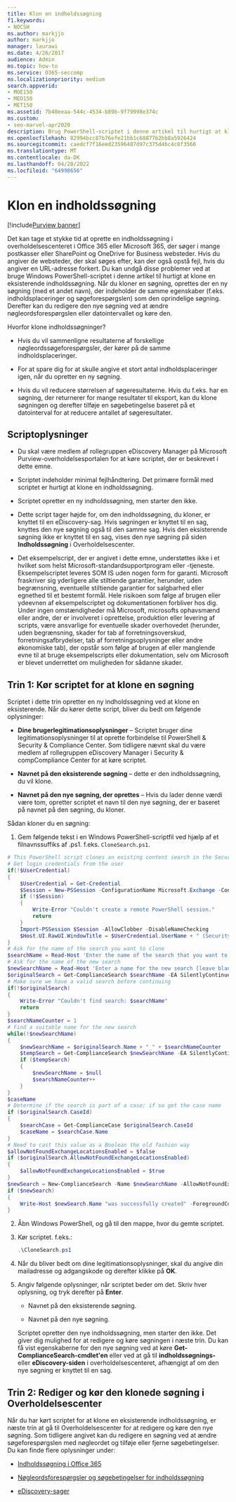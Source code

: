 ```yaml
---
title: Klon en indholdssøgning
f1.keywords:
- NOCSH
ms.author: markjjo
author: markjjo
manager: laurawi
ms.date: 4/26/2017
audience: Admin
ms.topic: how-to
ms.service: O365-seccomp
ms.localizationpriority: medium
search.appverid:
- MOE150
- MED150
- MET150
ms.assetid: 7b40eeaa-544c-4534-b89b-9f79998e374c
ms.custom:
- seo-marvel-apr2020
description: Brug PowerShell-scriptet i denne artikel til hurtigt at klone en eksisterende indholdssøgning i overholdelsescenteret i Office 365 eller Microsoft 365.
ms.openlocfilehash: 82994bcc87b76efe21bb1c68877b2bb8a5926424
ms.sourcegitcommit: caedcf7f16eed23596487d97c375d4bc4c8f3566
ms.translationtype: MT
ms.contentlocale: da-DK
ms.lasthandoff: 04/20/2022
ms.locfileid: "64998656"
---
```

# <a name="clone-a-content-search"></a>Klon en indholdssøgning

[!include[Purview banner](../includes/purview-rebrand-banner.md)]

Det kan tage et stykke tid at oprette en indholdssøgning i overholdelsescenteret i Office 365 eller Microsoft 365, der søger i mange postkasser eller SharePoint og OneDrive for Business websteder. Hvis du angiver de websteder, der skal søges efter, kan der også opstå fejl, hvis du angiver en URL-adresse forkert. Du kan undgå disse problemer ved at bruge Windows PowerShell-scriptet i denne artikel til hurtigt at klone en eksisterende indholdssøgning. Når du kloner en søgning, oprettes der en ny søgning (med et andet navn), der indeholder de samme egenskaber (f.eks. indholdsplaceringer og søgeforespørgslen) som den oprindelige søgning. Derefter kan du redigere den nye søgning ved at ændre nøgleordsforespørgslen eller datointervallet og køre den.
  
Hvorfor klone indholdssøgninger?
  
- Hvis du vil sammenligne resultaterne af forskellige nøgleordssøgeforespørgsler, der kører på de samme indholdsplaceringer.
    
- For at spare dig for at skulle angive et stort antal indholdsplaceringer igen, når du opretter en ny søgning.
    
- Hvis du vil reducere størrelsen af søgeresultaterne. Hvis du f.eks. har en søgning, der returnerer for mange resultater til eksport, kan du klone søgningen og derefter tilføje en søgebetingelse baseret på et datointerval for at reducere antallet af søgeresultater.
  
## <a name="script-information"></a>Scriptoplysninger

- Du skal være medlem af rollegruppen eDiscovery Manager på Microsoft Purview-overholdelsesportalen for at køre scriptet, der er beskrevet i dette emne.
    
- Scriptet indeholder minimal fejlhåndtering. Det primære formål med scriptet er hurtigt at klone en indholdssøgning.
    
- Scriptet opretter en ny indholdssøgning, men starter den ikke.
    
- Dette script tager højde for, om den indholdssøgning, du kloner, er knyttet til en eDiscovery-sag. Hvis søgningen er knyttet til en sag, knyttes den nye søgning også til den samme sag. Hvis den eksisterende søgning ikke er knyttet til en sag, vises den nye søgning på siden **Indholdssøgning** i Overholdelsescenter. 
    
- Det eksempelscript, der er angivet i dette emne, understøttes ikke i et hvilket som helst Microsoft-standardsupportprogram eller -tjeneste. Eksempelscriptet leveres SOM IS uden nogen form for garanti. Microsoft fraskriver sig yderligere alle stiltiende garantier, herunder, uden begrænsning, eventuelle stiltiende garantier for salgbarhed eller egnethed til et bestemt formål. Hele risikoen som følge af brugen eller ydeevnen af eksempelscriptet og dokumentationen forbliver hos dig. Under ingen omstændigheder må Microsoft, microsofts ophavsmænd eller andre, der er involveret i oprettelse, produktion eller levering af scripts, være ansvarlige for eventuelle skader overhovedet (herunder, uden begrænsning, skader for tab af forretningsoverskud, forretningsafbrydelser, tab af forretningsoplysninger eller andre økonomiske tab), der opstår som følge af brugen af eller manglende evne til at bruge eksempelscripts eller dokumentation,  selv om Microsoft er blevet underrettet om muligheden for sådanne skader.
  
## <a name="step-1-run-the-script-to-clone-a-search"></a>Trin 1: Kør scriptet for at klone en søgning

Scriptet i dette trin opretter en ny indholdssøgning ved at klone en eksisterende. Når du kører dette script, bliver du bedt om følgende oplysninger:
  
- **Dine brugerlegitimationsoplysninger** – Scriptet bruger dine legitimationsoplysninger til at oprette forbindelse til PowerShell & Security & Compliance Center. Som tidligere nævnt skal du være medlem af rollegruppen eDiscovery Manager i Security & compCompliance Center for at køre scriptet. 
    
- **Navnet på den eksisterende søgning** – dette er den indholdssøgning, du vil klone. 
    
- **Navnet på den nye søgning, der oprettes** – Hvis du lader denne værdi være tom, opretter scriptet et navn til den nye søgning, der er baseret på navnet på den søgning, du kloner. 
    
Sådan kloner du en søgning:
  
1. Gem følgende tekst i en Windows PowerShell-scriptfil ved hjælp af et filnavnssuffiks af .ps1. f.eks. `CloneSearch.ps1`.
    
  ```powershell
  # This PowerShell script clones an existing content search in the Security &amp; Compliance Center.
  # Get login credentials from the user
  if(!$UserCredential)
  {
      $UserCredential = Get-Credential
      $Session = New-PSSession -ConfigurationName Microsoft.Exchange -ConnectionUri https://ps.compliance.protection.outlook.com/powershell-liveid -Credential $UserCredential -Authentication Basic -AllowRedirection
      if (!$Session)
      {
          Write-Error "Couldn't create a remote PowerShell session."
          return
      }
      Import-PSSession $Session -AllowClobber -DisableNameChecking
      $Host.UI.RawUI.WindowTitle = $UserCredential.UserName + " (Security & Compliance Center)"
  }
  # Ask for the name of the search you want to clone
  $searchName = Read-Host 'Enter the name of the search that you want to clone'
  # Ask for the name of the new search
  $newSearchName = Read-Host 'Enter a name for the new search [leave blank to automatically generate a name]'
  $originalSearch = Get-ComplianceSearch $searchName -EA SilentlyContinue
  # Make sure we have a valid search before continuing
  if(!$originalSearch)
  {
      Write-Error "Couldn't find search: $searchName"
      return
  }
  $searchNameCounter = 1
  # Find a suitable name for the new search
  while(!$newSearchName)
  {
      $newSearchName = $originalSearch.Name + "_" + $searchNameCounter
      $tempSearch = Get-ComplianceSearch $newSearchName -EA SilentlyContinue
      if ($tempSearch)
      {
          $newSearchName = $null
          $searchNameCounter++
      }
  }
  $caseName
  # Determine if the search is part of a case; if so get the case name
  if ($originalSearch.CaseId)
  {
      $searchCase = Get-ComplianceCase $originalSearch.CaseId
      $caseName = $searchCase.Name
  }
  # Need to cast this value as a Boolean the old fashion way
  $allowNotFoundExchangeLocationsEnabled = $false
  if ($originalSearch.AllowNotFoundExchangeLocationsEnabled)
  {
      $allowNotFoundExchangeLocationsEnabled = $true
  }
  $newSearch = New-ComplianceSearch -Name $newSearchName -AllowNotFoundExchangeLocationsEnabled $allowNotFoundExchangeLocationsEnabled -Case $caseName -ContentMatchQuery $originalSearch.ContentMatchQuery -Description $originalSearch.Description -ExchangeLocation $originalSearch.ExchangeLocation -ExchangeLocationExclusion $originalSearch.ExchangeLocationExclusion -Language $originalSearch.Language -SharePointLocation $originalSearch.SharePointLocation -SharePointLocationExclusion $originalSearch.SharePointLocationExclusion -PublicFolderLocation $originalSearch.PublicFolderLocation
  if ($newSearch)
  {
      Write-Host $newSearch.Name "was successfully created" -ForegroundColor Yellow
  }
  ```

2. Åbn Windows PowerShell, og gå til den mappe, hvor du gemte scriptet.
    
3. Kør scriptet. f.eks.:
    
    ```powershell
    .\CloneSearch.ps1
    ```

4. Når du bliver bedt om dine legitimationsoplysninger, skal du angive din mailadresse og adgangskode og derefter klikke på **OK**.
    
5. Angiv følgende oplysninger, når scriptet beder om det. Skriv hver oplysning, og tryk derefter på **Enter**.
    
    - Navnet på den eksisterende søgning.
    
    - Navnet på den nye søgning.
    
    Scriptet opretter den nye indholdssøgning, men starter den ikke. Det giver dig mulighed for at redigere og køre søgningen i næste trin. Du kan få vist egenskaberne for den nye søgning ved at køre **Get-ComplianceSearch-cmdlet'en** eller ved at gå til **indholdssøgnings-** eller **eDiscovery-siden** i overholdelsescenteret, afhængigt af om den nye søgning er knyttet til en sag. 
  
## <a name="step-2-edit-and-run-the-cloned-search-in-the-compliance-center"></a>Trin 2: Rediger og kør den klonede søgning i Overholdelsescenter

Når du har kørt scriptet for at klone en eksisterende indholdssøgning, er næste trin at gå til Overholdelsescenter for at redigere og køre den nye søgning. Som tidligere angivet kan du redigere en søgning ved at ændre søgeforespørgslen med nøgleordet og tilføje eller fjerne søgebetingelser. Du kan finde flere oplysninger under:
  
- [Indholdssøgning i Office 365](content-search.md)
    
- [Nøgleordsforespørgsler og søgebetingelser for indholdssøgning](keyword-queries-and-search-conditions.md)
    
- [eDiscovery-sager](./get-started-core-ediscovery.md)